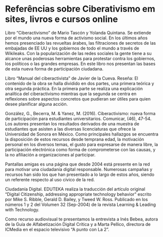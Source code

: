 # Referências sobre Ciberativismo em sites, livros e cursos online


Libro “Ciberactivismo” de Mario Tascón y Yolanda Quintana. Se extiende por el mundo una nueva forma de activismo social. En los últimos años hemos presenciado las revueltas árabes, las filtraciones de secretos de las embajadas de EE UU y los gobiernos de todo el mundo a través de Wikileaks. Con la popularización de las redes sociales la gente tiene a su alcance unas poderosas herramientas para protestar contra los gobiernos, los políticos o las grandes empresas. En este libro nos presentan las bases de esta nueva forma de participación ciudadana.


Libro “Manual del ciberactivista” de Javier de la Cueva. Reseña: El contenido de la obra se halla dividido en dos partes, una primera teórica y otra segunda práctica. En la primera parte se realiza una explicación analítica del ciberactivismo mientras que la segunda se centra en reflexiones sobre aspectos concretos que pudieran ser útiles para quien desee planificar alguna acción.


González, G., Becerra, M. & Yanez, M. (2016). Ciberactivismo: nueva forma de participación para estudiantes universitarios. Comunicar, (46), 47-54. Los autores presentan los resultados derivados de una muestra de estudiantes que asisten a las diversas licenciaturas que ofrece la Universidad de Sonora en México. Como principales hallazgos se encuentra la disposición de estos recursos desde temprana edad, la motivación personal en los diversos temas, el gusto para expresarse de manera libre, la participación electrónica como forma de comprometerse con las causas, y la no afiliación a organizaciones al participar.


Pantallas amigas es una página que desde 2004 está presente en la red para motivar una ciudadanía digital responsable. Numerosas campañas y recursos han sido los que han presentado a lo largo de estos años, siendo un referente respecto al uso cívico de la red.


Ciudadanía Digital. EDUTEKA realiza la traducción del artículo original “Digital Citizenship, addressing appropriate technology behavior" escrito por Mike S. Ribble, Gerald D. Bailey, y Tweed W. Ross. Publicado en los números 1 y 2 del Volumen 32 (Sep-2004) de la revista Learning & Leading with Technology.


Como recurso audiovisual te presentamos la entrevista a Inés Bebea, autora de la Guía de Alfabetización Digital Crítica y a Marta Pellico, directora de ICMedia en el espacio televisivo “A punto con La 2”.
